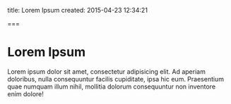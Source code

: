 title: Lorem Ipsum
created: 2015-04-23 12:34:21

===

# Lorem Ipsum

Lorem ipsum dolor sit amet, consectetur adipisicing elit. Ad aperiam doloribus, nulla consequuntur facilis cupiditate, ipsa hic eum. Praesentium quae numquam illum nihil, mollitia dolorum consequuntur non inventore enim dolore!
